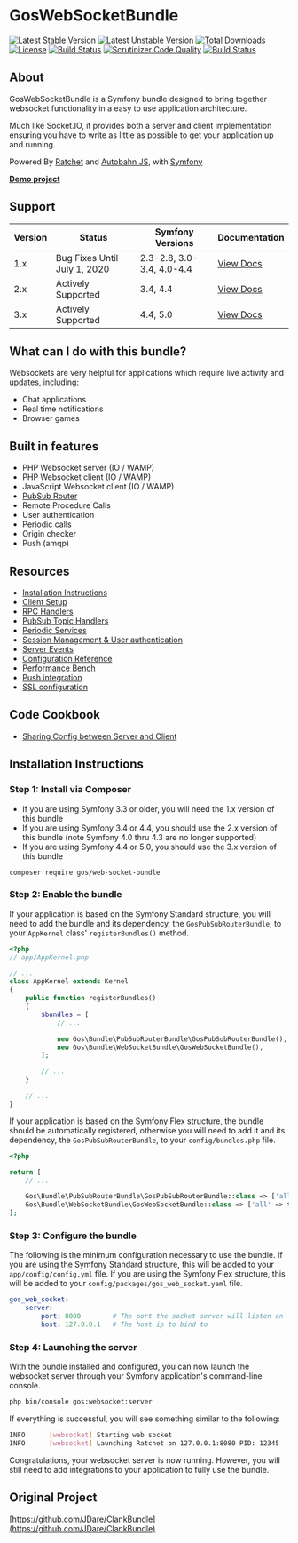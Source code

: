 GosWebSocketBundle
==================

[![Latest Stable Version](https://poser.pugx.org/gos/web-socket-bundle/v/stable.svg)](https://packagist.org/packages/gos/web-socket-bundle) [![Latest Unstable Version](https://poser.pugx.org/gos/web-socket-bundle/v/unstable.svg)](https://packagist.org/packages/gos/web-socket-bundle) [![Total Downloads](https://poser.pugx.org/gos/web-socket-bundle/downloads.svg)](https://packagist.org/packages/gos/web-socket-bundle) [![License](https://poser.pugx.org/gos/web-socket-bundle/license)](//packagist.org/packages/gos/web-socket-bundle) [![Build Status](https://scrutinizer-ci.com/g/GeniusesOfSymfony/WebSocketBundle/badges/build.png?b=2.x)](https://scrutinizer-ci.com/g/GeniusesOfSymfony/WebSocketBundle/build-status/2.x) [![Scrutinizer Code Quality](https://scrutinizer-ci.com/g/GeniusesOfSymfony/WebSocketBundle/badges/quality-score.png?b=2.x)](https://scrutinizer-ci.com/g/GeniusesOfSymfony/WebSocketBundle/?branch=2.x) [![Build Status](https://travis-ci.org/GeniusesOfSymfony/WebSocketBundle.svg?branch=2.x)](https://travis-ci.org/GeniusesOfSymfony/WebSocketBundle)

About
------
GosWebSocketBundle is a Symfony bundle designed to bring together websocket functionality in a easy to use application architecture.

Much like Socket.IO, it provides both a server and client implementation ensuring you have to write as little as possible to get your application up and running.

Powered By [Ratchet](http://socketo.me) and [Autobahn JS](http://autobahn.ws/js), with [Symfony](http://symfony.com/)

**[Demo project](https://github.com/GeniusesOfSymfony/WebsocketAppDemo)**

Support
-------

| Version | Status                       | Symfony Versions          | Documentation                                                                              |
| ------- | ---------------------------- | ------------------------- | ------------------------------------------------------------------------------------------ |
| 1.x     | Bug Fixes Until July 1, 2020 | 2.3-2.8, 3.0-3.4, 4.0-4.4 | [View Docs](https://github.com/GeniusesOfSymfony/WebSocketBundle/tree/1.x/Resources/docs)  |
| 2.x     | Actively Supported           | 3.4, 4.4                  | [View Docs](https://github.com/GeniusesOfSymfony/WebSocketBundle/tree/2.x/Resources/docs)  |
| 3.x     | Actively Supported           | 4.4, 5.0                  | [View Docs](https://github.com/GeniusesOfSymfony/WebSocketBundle/tree/master/docs)         |

What can I do with this bundle?
-------------------------------

Websockets are very helpful for applications which require live activity and updates, including:

* Chat applications
* Real time notifications
* Browser games

Built in features
-----------------

* PHP Websocket server (IO / WAMP)
* PHP Websocket client (IO / WAMP)
* JavaScript Websocket client (IO / WAMP)
* [PubSub Router](https://github.com/GeniusesOfSymfony/PubSubRouterBundle)
* Remote Procedure Calls
* User authentication
* Periodic calls
* Origin checker
* Push (amqp)

Resources
---------

* [Installation Instructions](#installation-instructions)
* [Client Setup](Resources/docs/ClientSetup.md)
* [RPC Handlers](Resources/docs/RPCSetup.md)
* [PubSub Topic Handlers](Resources/docs/TopicSetup.md)
* [Periodic Services](Resources/docs/PeriodicSetup.md)
* [Session Management & User authentication](Resources/docs/SessionSetup.md)
* [Server Events](Resources/docs/Events.md)
* [Configuration Reference](Resources/docs/ConfigurationReference.md)
* [Performance Bench](Resources/docs/Performance.md)
* [Push integration](Resources/docs/Pusher.md)
* [SSL configuration](Resources/docs/Ssl.md)

Code Cookbook
-------------

* [Sharing Config between Server and Client](Resources/docs/code/SharingConfig.md)

Installation Instructions
-------------------------

### Step 1: Install via Composer

- If you are using Symfony 3.3 or older, you will need the 1.x version of this bundle
- If you are using Symfony 3.4 or 4.4, you should use the 2.x version of this bundle (note Symfony 4.0 thru 4.3 are no longer supported)
- If you are using Symfony 4.4 or 5.0, you should use the 3.x version of this bundle

`composer require gos/web-socket-bundle`

### Step 2: Enable the bundle

If your application is based on the Symfony Standard structure, you will need to add the bundle and its dependency, the `GosPubSubRouterBundle`, to your `AppKernel` class' `registerBundles()` method.

```php
<?php
// app/AppKernel.php

// ...
class AppKernel extends Kernel
{
    public function registerBundles()
    {
        $bundles = [
            // ...

            new Gos\Bundle\PubSubRouterBundle\GosPubSubRouterBundle(),
            new Gos\Bundle\WebSocketBundle\GosWebSocketBundle(),
        ];

        // ...
    }

    // ...
}
```

If your application is based on the Symfony Flex structure, the bundle should be automatically registered, otherwise you will need to add it and its dependency, the `GosPubSubRouterBundle`, to your `config/bundles.php` file.

```php
<?php

return [
    // ...

    Gos\Bundle\PubSubRouterBundle\GosPubSubRouterBundle::class => ['all' => true],
    Gos\Bundle\WebSocketBundle\GosWebSocketBundle::class => ['all' => true],
];

```

### Step 3: Configure the bundle

The following is the minimum configuration necessary to use the bundle. If you are using the Symfony Standard structure, this will be added to your `app/config/config.yml` file. If you are using the Symfony Flex structure, this will be added to your `config/packages/gos_web_socket.yaml` file.

```yaml
gos_web_socket:
    server:
        port: 8080        # The port the socket server will listen on
        host: 127.0.0.1   # The host ip to bind to
```

### Step 4: Launching the server

With the bundle installed and configured, you can now launch the websocket server through your Symfony application's command-line console.

```bash
php bin/console gos:websocket:server
```

If everything is successful, you will see something similar to the following:

```sh
INFO      [websocket] Starting web socket
INFO      [websocket] Launching Ratchet on 127.0.0.1:8080 PID: 12345
```

Congratulations, your websocket server is now running. However, you will still need to add integrations to your application to fully use the bundle.

## Original Project

[https://github.com/JDare/ClankBundle](https://github.com/JDare/ClankBundle)
